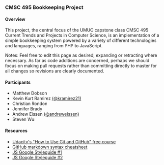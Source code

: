 ### CMSC 495 Bookkeeping Project ###

#### Overview ####

This project, the central focus of the UMUC capstone class CMSC 495 Current Trends and Projects in Computer Science, is an implementation of a simple bookkeeping system powered by a variety of different technologies and languages, ranging from PHP to JavaScript.

Notes: Feel free to edit this page as desired, expanding or retracting where necessary. As far as code additions are concerned, perhaps we should focus on making pull requests rather than committing directly to master for all changes so revisions are clearly documented.

#### Participants ####

* Matthew Dobson
* Kevin Kurt Ramirez [(@kramirez21)](https://github.com/kramirez21)
* Christian Rondon
* Jennifer Brady
* Andrew Eissen [(@andreweissen)](https://github.com/andreweissen)
* Steven Wu

#### Resources ####

* [Udacity's "How to Use Git and GitHub" free course](https://www.udacity.com/course/how-to-use-git-and-github--ud775)
* [GitHub markdown syntax cheatsheet](https://github.com/tchapi/markdown-cheatsheet/blob/master/README.md)
* [JS Google Styleguide #1](https://google.github.io/styleguide/jsguide.html)
* [JS Google Styleguide #2](https://google.github.io/styleguide/javascriptguide.xml)
